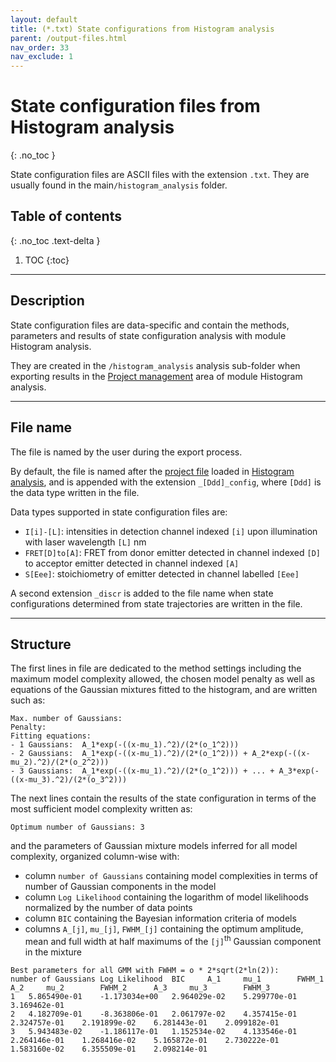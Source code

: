 ```yaml
---
layout: default
title: (*.txt) State configurations from Histogram analysis
parent: /output-files.html
nav_order: 33
nav_exclude: 1
---
```



# State configuration files from Histogram analysis
{: .no_toc }

State configuration files are ASCII files with the extension `.txt`. They are usually found in the main`/histogram_analysis` folder.


## Table of contents
{: .no_toc .text-delta }

1. TOC
{:toc}


---

## Description

State configuration files are data-specific and contain the methods, parameters and results of state configuration analysis with module Histogram analysis.

They are created in the `/histogram_analysis` analysis sub-folder when exporting results in the 
[Project management](../histogram-analysis/panels/area-management.html#export-analysis-results) area of module Histogram analysis.


---

## File name

The file is named by the user during the export process.

By default, the file is named after the <u>project file</u> loaded in 
[Histogram analysis](../histogram-analysis/panels/area-management.html#project-list), and is appended with the extension `_[Ddd]_config`, where `[Ddd]` is the data type written in the file.

Data types supported in state configuration files are:
* `I[i]-[L]`: intensities in detection channel indexed `[i]` upon illumination with laser wavelength `[L]` nm
* `FRET[D]to[A]`: FRET from donor emitter detected in channel indexed `[D]` to acceptor emitter detected in channel indexed `[A]`
* `S[Eee]`: stoichiometry of emitter detected in channel labelled `[Eee]`

A second extension `_discr` is added to the file name when state configurations determined from state trajectories are written in the file.


---

## Structure

The first lines in file are dedicated to the method settings including the maximum model complexity allowed, the chosen model penalty as well as equations of the Gaussian mixtures fitted to the histogram, and are written such as:

```
Max. number of Gaussians:
Penalty:
Fitting equations:
- 1 Gaussians:	A_1*exp(-((x-mu_1).^2)/(2*(o_1^2)))
- 2 Gaussians:	A_1*exp(-((x-mu_1).^2)/(2*(o_1^2))) + A_2*exp(-((x-mu_2).^2)/(2*(o_2^2)))
- 3 Gaussians:	A_1*exp(-((x-mu_1).^2)/(2*(o_1^2))) + ... + A_3*exp(-((x-mu_3).^2)/(2*(o_3^2)))
```

The next lines contain the results of the state configuration in terms of the most sufficient model complexity written as:

```
Optimum number of Gaussians: 3
```

and the parameters of Gaussian mixture models inferred for all model complexity, organized column-wise with:
* column `number of Gaussians` containing model complexities in terms of number of Gaussian components in the model
* column `Log Likelihood` containing the logarithm of model likelihoods normalized by the number of data points
* column `BIC` containing the Bayesian information criteria of models
* columns `A_[j]`, `mu_[j]`, `FWHM_[j]` containing the optimum amplitude, mean and full width at half maximums of the `[j]`<sup>th</sup> Gaussian component in the mixture

```
Best parameters for all GMM with FWHM = o * 2*sqrt(2*ln(2)):
number of Gaussians	Log Likelihood	BIC		A_1		mu_1		FWHM_1		A_2		mu_2		FWHM_2		A_3		mu_3		FWHM_3		
1	5.865490e-01	-1.173034e+00	2.964029e-02	5.299770e-01	3.169462e-01
2	4.182709e-01	-8.363806e-01	2.061797e-02	4.357415e-01	2.324757e-01	2.191899e-02	6.281443e-01	2.099182e-01
3	5.943483e-02	-1.186117e-01	1.152534e-02	4.133546e-01	2.264146e-01	1.268416e-02	5.165872e-01	2.730222e-01	1.583160e-02	6.355509e-01	2.098214e-01
```
